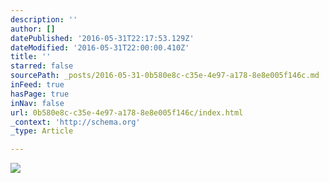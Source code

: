 ```yaml
---
description: ''
author: []
datePublished: '2016-05-31T22:17:53.129Z'
dateModified: '2016-05-31T22:00:00.410Z'
title: ''
starred: false
sourcePath: _posts/2016-05-31-0b580e8c-c35e-4e97-a178-8e8e005f146c.md
inFeed: true
hasPage: true
inNav: false
url: 0b580e8c-c35e-4e97-a178-8e8e005f146c/index.html
_context: 'http://schema.org'
_type: Article

---
```

![](https://the-grid-user-content.s3-us-west-2.amazonaws.com/3613dc1a-7d24-441a-b532-1cb42d497697.jpg)